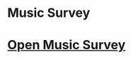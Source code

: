 <!DOCTYPE html>
<html lang="en">
<head>
    <meta charset="UTF-8">
    <title>Music Survey</title>
</head>
<body>
    <h1>Music Survey<h1>
   <a class="button" href="musicform.html" target="_blank">Open Music Survey</a>
</body>
</html>
